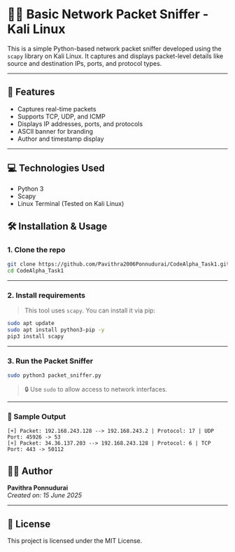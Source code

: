 # 🕵️‍♀️ Basic Network Packet Sniffer - Kali Linux

This is a simple Python-based network packet sniffer developed using the `scapy` library on Kali Linux. It captures and displays packet-level details like source and destination IPs, ports, and protocol types.

---

## 📌 Features
- Captures real-time packets
- Supports TCP, UDP, and ICMP
- Displays IP addresses, ports, and protocols
- ASCII banner for branding
- Author and timestamp display

---

## 💻 Technologies Used
- Python 3
- Scapy
- Linux Terminal (Tested on Kali Linux)


## 🛠️ Installation & Usage

### 1. Clone the repo

```bash
git clone https://github.com/Pavithra2006Ponnudurai/CodeAlpha_Task1.git
cd CodeAlpha_Task1
```

---

### 2. Install requirements

> This tool uses `scapy`. You can install it via pip:

```bash
sudo apt update
sudo apt install python3-pip -y
pip3 install scapy
```

---

### 3. Run the Packet Sniffer

```bash
sudo python3 packet_sniffer.py
```

> 🔒 Use `sudo` to allow access to network interfaces.

---

### 📄 Sample Output

```
[+] Packet: 192.168.243.128 --> 192.168.243.2 | Protocol: 17 | UDP Port: 45926 -> 53
[+] Packet: 34.36.137.203 --> 192.168.243.128 | Protocol: 6 | TCP Port: 443 -> 50112
```
## 🧑‍💻 Author
**Pavithra Ponnudurai**  
*Created on: 15 June 2025*

---

## 📜 License
This project is licensed under the MIT License.
